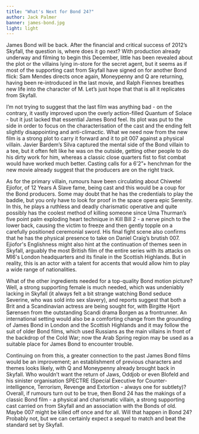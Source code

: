 ```yaml
---
title: "What's Next for Bond 24?"
author: Jack Palmer
banner: james-bond.jpg
light: light
---
```


James Bond will be back. After the financial and critical success of 2012’s Skyfall, the question is, where does it go next? With production already underway and filming to begin this December, little has been revealed about the plot or the villains lying in-store for the secret agent, but it seems as if most of the supporting cast from Skyfall have signed on for another Bond flick: Sam Mendes directs once again, Moneypenny and Q are returning, having been re-introduced in the last movie, and Ralph Fiennes breathes new life into the character of M. Let’s just hope that that is all it replicates from Skyfall.

I’m not trying to suggest that the last film was anything bad - on the contrary, it vastly improved upon the overly action-filled Quantum of Solace - but it just lacked that essential James Bond feel. Its plot was put to the side in order to focus on the characterisation of the cast and the ending felt slightly disappointing and anti-climactic. What we need now from the new film is a strong plot to carry it forward and it to pit 007 against a physical villain. Javier Bardem’s Silva captured the mental side of the Bond villain to a tee, but it often felt like he was on the outside, getting other people to do his dirty work for him, whereas a classic close quarters fist to fist combat would have worked much better. Casting calls for a 6’2”+ henchman for the new movie already suggest that the producers are on the right track.

As for the primary villain, rumours have been circulating about Chiwetel Ejiofor, of 12 Years A Slave fame, being cast and this would be a coup for the Bond producers. Some may doubt that he has the credentials to play the baddie, but you only have to look for proof in the space opera epic Serenity. In this, he plays a ruthless and deadly charismatic operative and quite possibly has the coolest method of killing someone since Uma Thurman’s five point palm exploding heart technique in Kill Bill 2 - a nerve pinch to the lower back, causing the victim to freeze and then gently topple on a carefully positioned ceremonial sword. His final fight scene also confirms that he has the physical presence to take on Daniel Craig’s brutish 007. Ejiofor's Englishness might also hint at the continuation of themes seen in Skyfall, arguably the most British film of the entire series with its attacks on MI6's London headquarters and its finale in the Scottish Highlands. But in reality, this is an actor with a talent for accents that would allow him to play a wide range of nationalities.

What of the other ingredients needed for a top-quality Bond motion picture? Well, a strong supporting female is much needed, which was undeniably lacking in Skyfall (it always felt a bit strange watching Bond seduce Severine, who was sold into sex slavery), and reports suggest that both a Brit and a Scandinavian actress are being sought for, with Birgitte Hjort Sørensen from the outstanding Scandi drama Borgen as a frontrunner. An international setting would also be a comforting change from the grounding of James Bond in London and the Scottish Highlands and it may follow the suit of older Bond films, which used Russians as the main villains in front of the backdrop of the Cold War; now the Arab Spring region may be used as a suitable place for James Bond to encounter trouble.

Continuing on from this, a greater connection to the past James Bond films would be an improvement; an establishment of previous characters and themes looks likely, with Q and Moneypenny already brought back in Skyfall. Who wouldn’t want the return of Jaws, Oddjob or even Blofeld and his sinister organisation SPECTRE (Special Executive for Counter-intelligence, Terrorism, Revenge and Extortion - always one for subtlety)? Overall, if rumours turn out to be true, then Bond 24 has the makings of a classic Bond film - a physical and charismatic villain, a strong supporting cast carried on from Skyfall and an association with the Bonds of old. Maybe 007 might be killed off once and for all. Will that happen in Bond 24? Probably not, but we can certainly expect a sequel to match and beat the standard set by Skyfall.

